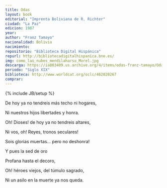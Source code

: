 ```yaml
---
title: Odas
layout: book
editorial: "Imprenta Boliviana de R. Richter"
ciudad: "La Paz"
edicion: 1987
year: 
author: "Franz Tamayo"
nacionalidad: Bolivia
nacimiento: 
repositorio: "Biblioteca Digital Hispánica"
repurl: http://bibliotecadigitalhispanica.bne.es/
img: como_las_nubes_mendilaharsu_Morel.jpg
descarga: https://ia803409.us.archive.org/4/items/odas-franz-tamayo/Odas%20-%20Franz%20Tamayo.pdf
periodo: "Siglo XIX"
biblioteca: http://www.worldcat.org/oclc/462020267
comprar: 
---
```

{% include JB/setup %}

De hoy ya no tendreis más techo ni hogares,
 
Ni nuestros hijos libertades y honra.
 
Oh! Dioses! de hoy ya no tendreis altares, 
 
Ni vos, oh! Reyes, tronos seculares!
 
Sois glorias muertas... pero no deshonra!
 
Y pues la sed de oro
 
Profana hasta el decoro, 
 
Oh! héroes viejos, del túmulo sagrado,
 
Ni un asilo en la muerte ya nos queda.
